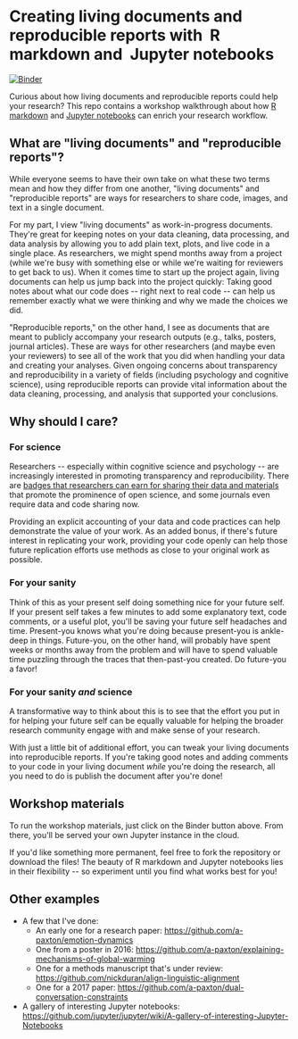 # Creating living documents and reproducible reports with  R markdown and  Jupyter notebooks

[![Binder](https://mybinder.org/badge.svg)](https://mybinder.org/v2/gh/a-paxton/living-documents/master)

Curious about how living documents and reproducible
reports could help your research? This repo contains
a workshop walkthrough about how
[R markdown](https://rmarkdown.rstudio.com/)
and [Jupyter notebooks](http://jupyter.org/) can
enrich your research workflow.

## What are "living documents" and "reproducible reports"?

While everyone seems to have their own take on what
these two terms mean and how they differ from one
another, "living documents" and "reproducible reports"
are ways for researchers to share code, images, and
text in a single document.

For my part, I view "living documents" as
work-in-progress documents. They're great for keeping
notes on your data cleaning, data processing, and
data analysis by allowing you to add plain text,
plots, and live code in a single place. As
researchers, we might spend months away from
a project (while we're busy with something else or
while we're waiting for reviewers to get back to
us). When it comes time to start up the project
again, living documents can help us jump back into
the project quickly: Taking good notes about
what our code does -- right next to real
code -- can help us remember exactly what we were
thinking and why we made the choices we did.

"Reproducible reports," on the other hand, I see
as documents that are meant to publicly accompany
your research outputs (e.g., talks, posters,
journal articles). These are ways for other
researchers (and maybe even your reviewers) to
see all of the work that you did when handling
your data and creating your analyses. Given
ongoing concerns about transparency and
reproducibility in a variety of fields (including
psychology and cognitive science), using
reproducible reports can provide vital information
about the data cleaning, processing, and
analysis that supported your conclusions.

## Why should I care?

### For science

Researchers -- especially within cognitive
science and psychology -- are increasingly
interested in promoting transparency and
reproducibility. There are [badges
that researchers can earn for sharing their
data and materials](https://cos.io/our-services/open-science-badges/)
that promote the prominence of open science,
and some journals even require data and
code sharing now.

Providing an explicit accounting of your data and
code practices can help demonstrate the value of
your work. As an added bonus, if there's future
interest in replicating your work, providing
your code openly can help those future replication
efforts use methods as close to your original
work as possible.

### For your sanity

Think of this as your present self doing something
nice for your future self. If your present self
takes a few minutes to add some explanatory text,
code comments, or a useful plot, you'll be saving
your future self headaches and time. Present-you
knows what you're doing because present-you is
ankle-deep in things. Future-you, on the other
hand, will probably have spent weeks or months
away from the problem and will have to spend
valuable time puzzling through the traces that
then-past-you created. Do future-you a favor!

### For your sanity *and* science

A transformative way to think about this is
to see that the effort you put in for helping
your future self can be equally valuable for
helping the broader research community
engage with and make sense of your research.

With just a little bit of additional effort,
you can tweak your living documents into
reproducible reports. If you're taking good
notes and adding comments to your code in
your living document *while* you're doing
the research, all you need to do is publish
the document after you're done!

## Workshop materials

To run the workshop materials, just click on
the Binder button above. From there, you'll be
served your own Jupyter instance in the cloud.

If you'd like something more permanent, feel
free to fork the repository or download the files!
The beauty of R markdown and Jupyter notebooks lies
in their flexibility -- so experiment until you
find what works best for you!

## Other examples

* A few that I've done:
  * An early one for a research paper: https://github.com/a-paxton/emotion-dynamics
  * One from a poster in 2016: https://github.com/a-paxton/explaining-mechanisms-of-global-warming
  * One for a methods manuscript that's under review: https://github.com/nickduran/align-linguistic-alignment
  * One for a 2017 paper: https://github.com/a-paxton/dual-conversation-constraints
* A gallery of interesting Jupyter notebooks: https://github.com/jupyter/jupyter/wiki/A-gallery-of-interesting-Jupyter-Notebooks
